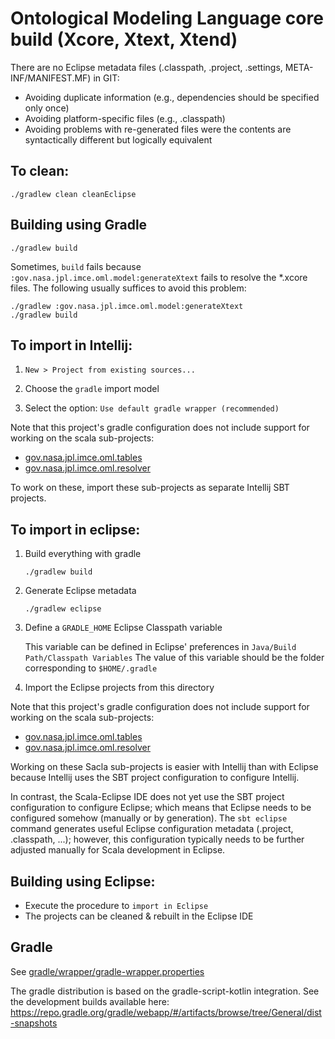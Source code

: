 # Ontological Modeling Language core build (Xcore, Xtext, Xtend)

There are no Eclipse metadata files (.classpath, .project, .settings, META-INF/MANIFEST.MF) in GIT:
- Avoiding duplicate information (e.g., dependencies should be specified only once)
- Avoiding platform-specific files (e.g., .classpath)
- Avoiding problems with re-generated files were the contents are syntactically different but logically equivalent

## To clean:

	./gradlew clean cleanEclipse

## Building using Gradle

    ./gradlew build
    
Sometimes, `build` fails because `:gov.nasa.jpl.imce.oml.model:generateXtext` fails to resolve the *.xcore files.
The following usually suffices to avoid this problem:

    ./gradlew :gov.nasa.jpl.imce.oml.model:generateXtext
    ./gradlew build

## To import in Intellij:

1) `New > Project from existing sources...`

2) Choose the `gradle` import model

3) Select the option: `Use default gradle wrapper (recommended)`

Note that this project's gradle configuration does not include support for working on the scala sub-projects:
- [gov.nasa.jpl.imce.oml.tables](gov.nasa.jpl.imce.oml.tables)
- [gov.nasa.jpl.imce.oml.resolver](gov.nasa.jpl.imce.oml.resolver)

To work on these, import these sub-projects as separate Intellij SBT projects.

## To import in eclipse:

1) Build everything with gradle

     ```
     ./gradlew build
     ```
     
2) Generate Eclipse metadata

     ```
     ./gradlew eclipse
     ```
     
3) Define a `GRADLE_HOME` Eclipse Classpath variable

   This variable can be defined in Eclipse' preferences in `Java/Build Path/Classpath Variables`
   The value of this variable should be the folder corresponding to `$HOME/.gradle`
   
4) Import the Eclipse projects from this directory

Note that this project's gradle configuration does not include support for working on the scala sub-projects:
- [gov.nasa.jpl.imce.oml.tables](gov.nasa.jpl.imce.oml.tables)
- [gov.nasa.jpl.imce.oml.resolver](gov.nasa.jpl.imce.oml.resolver)

Working on these Sacla sub-projects is easier with Intellij than with Eclipse 
because Intellij uses the SBT project configuration to configure Intellij.

In contrast, the Scala-Eclipse IDE does not yet use the SBT project configuration to configure Eclipse;
which means that Eclipse needs to be configured somehow (manually or by generation). The `sbt eclipse`
command generates useful Eclipse configuration metadata (.project, .classpath, ...); however, this configuration
typically needs to be further adjusted manually for Scala development in Eclipse.

## Building using Eclipse:

- Execute the procedure to `import in Eclipse`
- The projects can be cleaned & rebuilt in the Eclipse IDE

## Gradle

See [gradle/wrapper/gradle-wrapper.properties](gradle/wrapper/gradle-wrapper.properties)

The gradle distribution is based on the gradle-script-kotlin integration.
See the development builds available here: 
https://repo.gradle.org/gradle/webapp/#/artifacts/browse/tree/General/dist-snapshots
